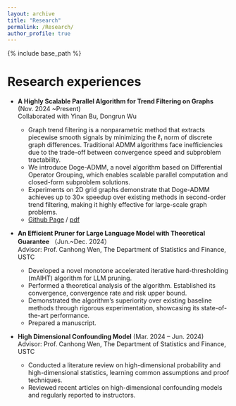 ```yaml
---
layout: archive
title: "Research"
permalink: /Research/
author_profile: true
---
```


{% include base_path %}

Research experiences
======
* **A Highly Scalable Parallel Algorithm for Trend Filtering on Graphs** (Nov. 2024 ~Present)    
Collaborated with Yinan Bu, Dongrun Wu     
  * Graph trend filtering is a nonparametric method that extracts piecewise smooth signals by minimizing the ℓ₁ norm of discrete graph differences. Traditional ADMM algorithms face inefficiencies due to the trade-off between convergence speed and subproblem tractability.
  * We introduce Doge-ADMM, a novel algorithm based on Differential Operator Grouping, which enables scalable parallel computation and closed-form subproblem solutions.
  * Experiments on 2D grid graphs demonstrate that Doge-ADMM achieves up to 30× speedup over existing methods in second-order trend filtering, making it highly effective for large-scale graph problems.
  * [Github Page](https://github.com/byn1002/Doge-ADMM) / [pdf](https://github.com/byn1002/Doge-ADMM/blob/main/Doge_ADMM.pdf)



* **An Efficient Pruner for Large Language Model with Theoretical Guarantee** （Jun.~Dec. 2024）    
  Advisor: Prof. Canhong Wen, The Department of Statistics and Finance, USTC   
  * Developed a novel monotone accelerated iterative hard-thresholding (mAIHT) algorithm for LLM pruning.
  * Performed a theoretical analysis of the algorithm. Established its convergence, convergence rate and risk upper bound.
  * Demonstrated the algorithm’s superiority over existing baseline methods through rigorous experimentation, showcasing its state-of-the-art performance.
  * Prepared a manuscript.

* **High Dimensional Confounding Model** (Mar. 2024 – Jun. 2024)    
  Advisor: Prof. Canhong Wen, The Department of Statistics and Finance, USTC 
  * Conducted a literature review on high-dimensional probability and high-dimensional statistics, learning common assumptions and proof techniques.
  * Reviewed recent articles on high-dimensional confounding models and regularly reported to instructors.

  


 



